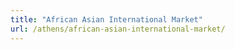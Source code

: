 ```yaml
---
title: "African Asian International Market"
url: /athens/african-asian-international-market/
---
```

